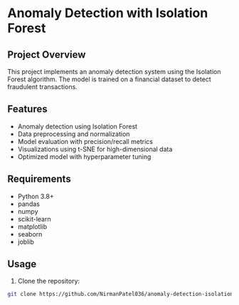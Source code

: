 # Anomaly Detection with Isolation Forest

## Project Overview
This project implements an anomaly detection system using the Isolation Forest algorithm. The model is trained on a financial dataset to detect fraudulent transactions.

## Features
- Anomaly detection using Isolation Forest
- Data preprocessing and normalization
- Model evaluation with precision/recall metrics
- Visualizations using t-SNE for high-dimensional data
- Optimized model with hyperparameter tuning

## Requirements
- Python 3.8+
- pandas
- numpy
- scikit-learn
- matplotlib
- seaborn
- joblib

## Usage
1. Clone the repository:
```bash
git clone https://github.com/NirmanPatel036/anomaly-detection-isolation-forest.git
